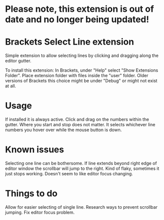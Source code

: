 Please note, this extension is out of date and no longer being updated!
===

Brackets Select Line extension
===
Simple extension to allow selecting lines by clicking and dragging along the editor gutter.

To install this extension:
In Brackets, under "Help" select "Show Extensions Folder". Place extension folder with files inside the "user" folder.
Older versions of Brackets this choice might be under "Debug" or might not exist at all.


Usage
=====
If installed it is always active.
Click and drag on the numbers within the gutter. Where you start and stop does not matter. It selects whichever line numbers you hover over while the mouse button is down.


Known issues
=====
Selecting one line can be bothersome.
If line extends beyond right edge of editor window the scrollbar will jump to the right.
Kind of flaky, sometimes it just stops working. Doesn't seem to like editor focus changing.

Things to do
=====
Allow for easier selecting of single line.
Research ways to prevent scrollbar jumping.
Fix editor focus problem.